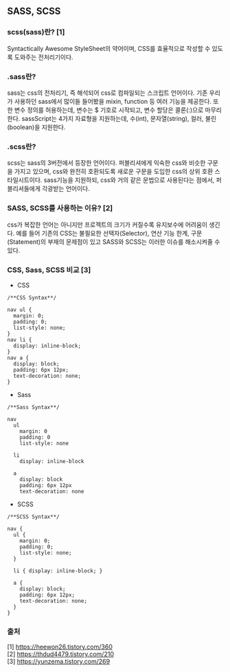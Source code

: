 ## SASS, SCSS

### scss(sass)란? [1]
Syntactically Awesome StyleSheet의 약어이며, CSS를 효율적으로 작성할 수 있도록 도와주는 전처리기이다.


### .sass란?
sass는 css의 전처리기, 즉 해석되어 css로 컴파일되는 스크립트 언어이다. 기존 우리가 사용하던 sass에서 많이들 들어봤을 mixin, function 등 여러 기능을 제공한다. 또한 변수 정의를 허용하는데, 변수는 $ 기호로 시작되고, 변수 할당은 콜론(:)으로 마무리한다. sassScript는 4가지 자료형을 지원하는데, 수(int), 문자열(string), 컬러, 불린(boolean)을 지원한다.

 
### .scss란?
scss는 sass의 3버전에서 등장한 언어이다. 퍼블리셔에게 익숙한 css와 비슷한 구문을 가지고 있으며, css와 완전히 호환되도록 새로운 구문을 도입한 css의 상위 호환 스타일시트이다. sass기능을 지원하되, css와 거의 같은 문법으로 사용된다는 점에서, 퍼블리셔들에게 각광받는 언어이다.

 
### SASS, SCSS를 사용하는 이유? [2]
css가 복잡한 언어는 아니지만 프로젝트의 크기가 커질수록 유지보수에 어려움이 생긴다. 예를 들어 기존의 CSS는 불필요한 선택자(Selector), 연산 기능 한계, 구문(Statement)의 부재의 문제점이 있고 SASS와 SCSS는 이러한 이슈를 해소시켜줄 수 있다.


### CSS, Sass, SCSS 비교 [3]

- CSS
```
/**CSS Syntax**/

nav ul {
  margin: 0;
  padding: 0;
  list-style: none;
}
nav li {
  display: inline-block;
}
nav a {
  display: block;
  padding: 6px 12px;
  text-decoration: none;
}
```

- Sass
```
/**Sass Syntax**/

nav
  ul
    margin: 0
    padding: 0
    list-style: none

  li
    display: inline-block

  a
    display: block
    padding: 6px 12px
    text-decoration: none
```

- SCSS
```
/**SCSS Syntax**/

nav {
  ul {
    margin: 0;
    padding: 0;
    list-style: none;
  }

  li { display: inline-block; }

  a {
    display: block;
    padding: 6px 12px;
    text-decoration: none;
  }
}
```

### 출처
[1] https://heewon26.tistory.com/360 <br>
[2] https://thdud4479.tistory.com/210 <br>
[3] https://yunzema.tistory.com/269 <br>
